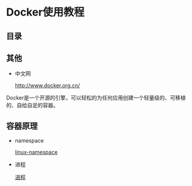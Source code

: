 # Docker使用教程
## 目录

## 其他
- 中文网

    http://www.docker.org.cn/

Docker是一个开源的引擎，可以轻松的为任何应用创建一个轻量级的、可移植的、自给自足的容器。

## 容器原理

- namespace

    [linux-namespace](https://github.com/zhangymPerson/learning-notes/blob/master/OS/Linux/Linux-namespace.md)

- 进程

    [进程](https://github.com/zhangymPerson/learning-notes/blob/master/OS/Linux/Linux-%E8%BF%9B%E7%A8%8B.md)


